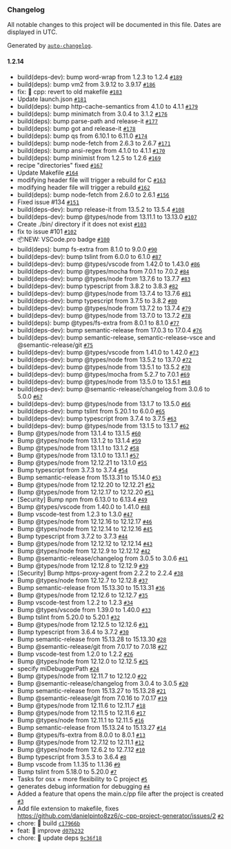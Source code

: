 ### Changelog

All notable changes to this project will be documented in this file. Dates are displayed in UTC.

Generated by [`auto-changelog`](https://github.com/CookPete/auto-changelog).

#### 1.2.14

- build(deps-dev): bump word-wrap from 1.2.3 to 1.2.4 [`#189`](https://github.com/studavekar/c-cpp-project-generator/pull/189)
- build(deps): bump vm2 from 3.9.12 to 3.9.17 [`#186`](https://github.com/studavekar/c-cpp-project-generator/pull/186)
- fix: 🐛 cpp: revert to old makefile [`#183`](https://github.com/studavekar/c-cpp-project-generator/pull/183)
- Update launch.json [`#181`](https://github.com/studavekar/c-cpp-project-generator/pull/181)
- build(deps): bump http-cache-semantics from 4.1.0 to 4.1.1 [`#179`](https://github.com/studavekar/c-cpp-project-generator/pull/179)
- build(deps): bump minimatch from 3.0.4 to 3.1.2 [`#176`](https://github.com/studavekar/c-cpp-project-generator/pull/176)
- build(deps): bump parse-path and release-it [`#177`](https://github.com/studavekar/c-cpp-project-generator/pull/177)
- build(deps): bump got and release-it [`#178`](https://github.com/studavekar/c-cpp-project-generator/pull/178)
- build(deps): bump qs from 6.10.1 to 6.11.0 [`#174`](https://github.com/studavekar/c-cpp-project-generator/pull/174)
- build(deps): bump node-fetch from 2.6.3 to 2.6.7 [`#171`](https://github.com/studavekar/c-cpp-project-generator/pull/171)
- build(deps): bump ansi-regex from 4.1.0 to 4.1.1 [`#170`](https://github.com/studavekar/c-cpp-project-generator/pull/170)
- build(deps): bump minimist from 1.2.5 to 1.2.6 [`#169`](https://github.com/studavekar/c-cpp-project-generator/pull/169)
- recipe "directories" fixed [`#167`](https://github.com/studavekar/c-cpp-project-generator/pull/167)
- Update Makefile [`#164`](https://github.com/studavekar/c-cpp-project-generator/pull/164)
- modifying header file will trigger a rebuild for C [`#163`](https://github.com/studavekar/c-cpp-project-generator/pull/163)
- modifying header file will trigger a rebuild [`#162`](https://github.com/studavekar/c-cpp-project-generator/pull/162)
- build(deps): bump node-fetch from 2.6.0 to 2.6.1 [`#156`](https://github.com/studavekar/c-cpp-project-generator/pull/156)
- Fixed issue #134 [`#151`](https://github.com/studavekar/c-cpp-project-generator/pull/151)
- build(deps-dev): bump release-it from 13.5.2 to 13.5.4 [`#108`](https://github.com/studavekar/c-cpp-project-generator/pull/108)
- build(deps-dev): bump @types/node from 13.11.1 to 13.13.0 [`#107`](https://github.com/studavekar/c-cpp-project-generator/pull/107)
- Create ./bin/ directory if it does not exist [`#103`](https://github.com/studavekar/c-cpp-project-generator/pull/103)
- fix to issue #101 [`#102`](https://github.com/studavekar/c-cpp-project-generator/pull/102)
- 📦NEW: VSCode.pro badge [`#100`](https://github.com/studavekar/c-cpp-project-generator/pull/100)
- build(deps): bump fs-extra from 8.1.0 to 9.0.0 [`#90`](https://github.com/studavekar/c-cpp-project-generator/pull/90)
- build(deps-dev): bump tslint from 6.0.0 to 6.1.0 [`#87`](https://github.com/studavekar/c-cpp-project-generator/pull/87)
- build(deps-dev): bump @types/vscode from 1.42.0 to 1.43.0 [`#86`](https://github.com/studavekar/c-cpp-project-generator/pull/86)
- build(deps-dev): bump @types/mocha from 7.0.1 to 7.0.2 [`#84`](https://github.com/studavekar/c-cpp-project-generator/pull/84)
- build(deps-dev): bump @types/node from 13.7.6 to 13.7.7 [`#83`](https://github.com/studavekar/c-cpp-project-generator/pull/83)
- build(deps-dev): bump typescript from 3.8.2 to 3.8.3 [`#82`](https://github.com/studavekar/c-cpp-project-generator/pull/82)
- build(deps-dev): bump @types/node from 13.7.4 to 13.7.6 [`#81`](https://github.com/studavekar/c-cpp-project-generator/pull/81)
- build(deps-dev): bump typescript from 3.7.5 to 3.8.2 [`#80`](https://github.com/studavekar/c-cpp-project-generator/pull/80)
- build(deps-dev): bump @types/node from 13.7.2 to 13.7.4 [`#79`](https://github.com/studavekar/c-cpp-project-generator/pull/79)
- build(deps-dev): bump @types/node from 13.7.0 to 13.7.2 [`#78`](https://github.com/studavekar/c-cpp-project-generator/pull/78)
- build(deps): bump @types/fs-extra from 8.0.1 to 8.1.0 [`#77`](https://github.com/studavekar/c-cpp-project-generator/pull/77)
- build(deps-dev): bump semantic-release from 17.0.3 to 17.0.4 [`#76`](https://github.com/studavekar/c-cpp-project-generator/pull/76)
- build(deps-dev): bump semantic-release, semantic-release-vsce and @semantic-release/git [`#75`](https://github.com/studavekar/c-cpp-project-generator/pull/75)
- build(deps-dev): bump @types/vscode from 1.41.0 to 1.42.0 [`#73`](https://github.com/studavekar/c-cpp-project-generator/pull/73)
- build(deps-dev): bump @types/node from 13.5.2 to 13.7.0 [`#72`](https://github.com/studavekar/c-cpp-project-generator/pull/72)
- build(deps-dev): bump @types/node from 13.5.1 to 13.5.2 [`#70`](https://github.com/studavekar/c-cpp-project-generator/pull/70)
- build(deps-dev): bump @types/mocha from 5.2.7 to 7.0.1 [`#69`](https://github.com/studavekar/c-cpp-project-generator/pull/69)
- build(deps-dev): bump @types/node from 13.5.0 to 13.5.1 [`#68`](https://github.com/studavekar/c-cpp-project-generator/pull/68)
- build(deps-dev): bump @semantic-release/changelog from 3.0.6 to 5.0.0 [`#67`](https://github.com/studavekar/c-cpp-project-generator/pull/67)
- build(deps-dev): bump @types/node from 13.1.7 to 13.5.0 [`#66`](https://github.com/studavekar/c-cpp-project-generator/pull/66)
- build(deps-dev): bump tslint from 5.20.1 to 6.0.0 [`#65`](https://github.com/studavekar/c-cpp-project-generator/pull/65)
- build(deps-dev): bump typescript from 3.7.4 to 3.7.5 [`#63`](https://github.com/studavekar/c-cpp-project-generator/pull/63)
- build(deps-dev): bump @types/node from 13.1.5 to 13.1.7 [`#62`](https://github.com/studavekar/c-cpp-project-generator/pull/62)
- Bump @types/node from 13.1.4 to 13.1.5 [`#60`](https://github.com/studavekar/c-cpp-project-generator/pull/60)
- Bump @types/node from 13.1.2 to 13.1.4 [`#59`](https://github.com/studavekar/c-cpp-project-generator/pull/59)
- Bump @types/node from 13.1.1 to 13.1.2 [`#58`](https://github.com/studavekar/c-cpp-project-generator/pull/58)
- Bump @types/node from 13.1.0 to 13.1.1 [`#57`](https://github.com/studavekar/c-cpp-project-generator/pull/57)
- Bump @types/node from 12.12.21 to 13.1.0 [`#55`](https://github.com/studavekar/c-cpp-project-generator/pull/55)
- Bump typescript from 3.7.3 to 3.7.4 [`#54`](https://github.com/studavekar/c-cpp-project-generator/pull/54)
- Bump semantic-release from 15.13.31 to 15.14.0 [`#53`](https://github.com/studavekar/c-cpp-project-generator/pull/53)
- Bump @types/node from 12.12.20 to 12.12.21 [`#52`](https://github.com/studavekar/c-cpp-project-generator/pull/52)
- Bump @types/node from 12.12.17 to 12.12.20 [`#51`](https://github.com/studavekar/c-cpp-project-generator/pull/51)
- [Security] Bump npm from 6.13.0 to 6.13.4 [`#49`](https://github.com/studavekar/c-cpp-project-generator/pull/49)
- Bump @types/vscode from 1.40.0 to 1.41.0 [`#48`](https://github.com/studavekar/c-cpp-project-generator/pull/48)
- Bump vscode-test from 1.2.3 to 1.3.0 [`#47`](https://github.com/studavekar/c-cpp-project-generator/pull/47)
- Bump @types/node from 12.12.16 to 12.12.17 [`#46`](https://github.com/studavekar/c-cpp-project-generator/pull/46)
- Bump @types/node from 12.12.14 to 12.12.16 [`#45`](https://github.com/studavekar/c-cpp-project-generator/pull/45)
- Bump typescript from 3.7.2 to 3.7.3 [`#44`](https://github.com/studavekar/c-cpp-project-generator/pull/44)
- Bump @types/node from 12.12.12 to 12.12.14 [`#43`](https://github.com/studavekar/c-cpp-project-generator/pull/43)
- Bump @types/node from 12.12.9 to 12.12.12 [`#42`](https://github.com/studavekar/c-cpp-project-generator/pull/42)
- Bump @semantic-release/changelog from 3.0.5 to 3.0.6 [`#41`](https://github.com/studavekar/c-cpp-project-generator/pull/41)
- Bump @types/node from 12.12.8 to 12.12.9 [`#39`](https://github.com/studavekar/c-cpp-project-generator/pull/39)
- [Security] Bump https-proxy-agent from 2.2.2 to 2.2.4 [`#38`](https://github.com/studavekar/c-cpp-project-generator/pull/38)
- Bump @types/node from 12.12.7 to 12.12.8 [`#37`](https://github.com/studavekar/c-cpp-project-generator/pull/37)
- Bump semantic-release from 15.13.30 to 15.13.31 [`#36`](https://github.com/studavekar/c-cpp-project-generator/pull/36)
- Bump @types/node from 12.12.6 to 12.12.7 [`#35`](https://github.com/studavekar/c-cpp-project-generator/pull/35)
- Bump vscode-test from 1.2.2 to 1.2.3 [`#34`](https://github.com/studavekar/c-cpp-project-generator/pull/34)
- Bump @types/vscode from 1.39.0 to 1.40.0 [`#33`](https://github.com/studavekar/c-cpp-project-generator/pull/33)
- Bump tslint from 5.20.0 to 5.20.1 [`#32`](https://github.com/studavekar/c-cpp-project-generator/pull/32)
- Bump @types/node from 12.12.5 to 12.12.6 [`#31`](https://github.com/studavekar/c-cpp-project-generator/pull/31)
- Bump typescript from 3.6.4 to 3.7.2 [`#30`](https://github.com/studavekar/c-cpp-project-generator/pull/30)
- Bump semantic-release from 15.13.28 to 15.13.30 [`#28`](https://github.com/studavekar/c-cpp-project-generator/pull/28)
- Bump @semantic-release/git from 7.0.17 to 7.0.18 [`#27`](https://github.com/studavekar/c-cpp-project-generator/pull/27)
- Bump vscode-test from 1.2.0 to 1.2.2 [`#26`](https://github.com/studavekar/c-cpp-project-generator/pull/26)
- Bump @types/node from 12.12.0 to 12.12.5 [`#25`](https://github.com/studavekar/c-cpp-project-generator/pull/25)
- specify miDebuggerPath [`#24`](https://github.com/studavekar/c-cpp-project-generator/pull/24)
- Bump @types/node from 12.11.7 to 12.12.0 [`#22`](https://github.com/studavekar/c-cpp-project-generator/pull/22)
- Bump @semantic-release/changelog from 3.0.4 to 3.0.5 [`#20`](https://github.com/studavekar/c-cpp-project-generator/pull/20)
- Bump semantic-release from 15.13.27 to 15.13.28 [`#21`](https://github.com/studavekar/c-cpp-project-generator/pull/21)
- Bump @semantic-release/git from 7.0.16 to 7.0.17 [`#19`](https://github.com/studavekar/c-cpp-project-generator/pull/19)
- Bump @types/node from 12.11.6 to 12.11.7 [`#18`](https://github.com/studavekar/c-cpp-project-generator/pull/18)
- Bump @types/node from 12.11.5 to 12.11.6 [`#17`](https://github.com/studavekar/c-cpp-project-generator/pull/17)
- Bump @types/node from 12.11.1 to 12.11.5 [`#16`](https://github.com/studavekar/c-cpp-project-generator/pull/16)
- Bump semantic-release from 15.13.24 to 15.13.27 [`#14`](https://github.com/studavekar/c-cpp-project-generator/pull/14)
- Bump @types/fs-extra from 8.0.0 to 8.0.1 [`#13`](https://github.com/studavekar/c-cpp-project-generator/pull/13)
- Bump @types/node from 12.7.12 to 12.11.1 [`#12`](https://github.com/studavekar/c-cpp-project-generator/pull/12)
- Bump @types/node from 12.6.2 to 12.7.12 [`#10`](https://github.com/studavekar/c-cpp-project-generator/pull/10)
- Bump typescript from 3.5.3 to 3.6.4 [`#8`](https://github.com/studavekar/c-cpp-project-generator/pull/8)
- Bump vscode from 1.1.35 to 1.1.36 [`#9`](https://github.com/studavekar/c-cpp-project-generator/pull/9)
- Bump tslint from 5.18.0 to 5.20.0 [`#7`](https://github.com/studavekar/c-cpp-project-generator/pull/7)
- Tasks for osx + more flexibility to C project [`#5`](https://github.com/studavekar/c-cpp-project-generator/pull/5)
- generates debug information for debugging [`#4`](https://github.com/studavekar/c-cpp-project-generator/pull/4)
- Added a feature that opens the main.c/pp file after the project is created [`#3`](https://github.com/studavekar/c-cpp-project-generator/pull/3)
- Add file extension to makefile, fixes https://github.com/danielpinto8zz6/c-cpp-project-generator/issues/2 [`#2`](https://github.com/danielpinto8zz6/c-cpp-project-generator/issues/2)
- chore: 🤖 build [`c17966b`](https://github.com/studavekar/c-cpp-project-generator/commit/c17966bd03c5e84c2c268e9aa5cb17f519b29b2e)
- feat: 🎸 improve [`d07b232`](https://github.com/studavekar/c-cpp-project-generator/commit/d07b23207a26177afa68ac1f0e5a8e613a21d82a)
- chore: 🤖 update deps [`9c36f18`](https://github.com/studavekar/c-cpp-project-generator/commit/9c36f180e02a450c87f456aba943e10704ecaec8)
